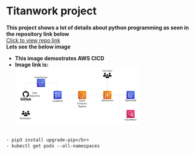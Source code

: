 # Titanwork project
**This project shows a lot of details about python programming as seen in the repository link below</br>**
[Click to view repo link](https://github.com/Jaygigs/titanwork-two)</br>
**Lets see the below image**
- **This image demostrates AWS CICD**
- **Image link is: </br> ![Image link](https://github.com/Jaygigs/titanwork-two/blob/main/download.png)**
```

- pip3 install upgrade-pip</br>
- kubectl get pods --all-namespaces

```
